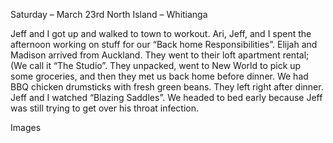 Saturday – March 23rd
North Island – Whitianga

Jeff and I got up and walked to town to workout. Ari, Jeff, and I spent
the afternoon working on stuff for our “Back home Responsibilities”.
Elijah and Madison arrived from Auckland. They went to their loft
apartment rental; (We call it “The Studio”. They unpacked, went to
New World to pick up some groceries, and then they met us back
home before dinner. We had BBQ chicken drumsticks with fresh green
beans. They left right after dinner. Jeff and I watched “Blazing
Saddles”. We headed to bed early because Jeff was still trying to get
over his throat infection.

Images

